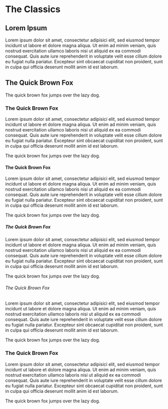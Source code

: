 The Classics
============

Lorem Ipsum
-----------

Lorem ipsum dolor sit amet, consectetur adipisici elit, sed eiusmod tempor incidunt ut labore 
et dolore magna aliqua. Ut enim ad minim veniam, quis nostrud exercitation ullamco laboris nisi
ut aliquid ex ea commodi consequat. Quis aute iure reprehenderit in voluptate velit esse cillum
dolore eu fugiat nulla pariatur. Excepteur sint obcaecat cupiditat non proident, sunt in culpa
qui officia deserunt mollit anim id est laborum.

The Quick Brown Fox
-------------------

The quick brown fox jumps over the lazy dog.

### The Quick Brown Fox
Lorem ipsum dolor sit amet, consectetur adipisici elit, sed eiusmod tempor incidunt ut labore 
et dolore magna aliqua. Ut enim ad minim veniam, quis nostrud exercitation ullamco laboris nisi
ut aliquid ex ea commodi consequat. Quis aute iure reprehenderit in voluptate velit esse cillum
dolore eu fugiat nulla pariatur. Excepteur sint obcaecat cupiditat non proident, sunt in culpa
qui officia deserunt mollit anim id est laborum.

The quick brown fox jumps over the lazy dog.

#### The Quick Brown Fox
Lorem ipsum dolor sit amet, consectetur adipisici elit, sed eiusmod tempor incidunt ut labore 
et dolore magna aliqua. Ut enim ad minim veniam, quis nostrud exercitation ullamco laboris nisi
ut aliquid ex ea commodi consequat. Quis aute iure reprehenderit in voluptate velit esse cillum
dolore eu fugiat nulla pariatur. Excepteur sint obcaecat cupiditat non proident, sunt in culpa
qui officia deserunt mollit anim id est laborum.

The quick brown fox jumps over the lazy dog.

##### The Quick Brown Fox
Lorem ipsum dolor sit amet, consectetur adipisici elit, sed eiusmod tempor incidunt ut labore 
et dolore magna aliqua. Ut enim ad minim veniam, quis nostrud exercitation ullamco laboris nisi
ut aliquid ex ea commodi consequat. Quis aute iure reprehenderit in voluptate velit esse cillum
dolore eu fugiat nulla pariatur. Excepteur sint obcaecat cupiditat non proident, sunt in culpa
qui officia deserunt mollit anim id est laborum.

The quick brown fox jumps over the lazy dog.

###### The Quick Brown Fox
Lorem ipsum dolor sit amet, consectetur adipisici elit, sed eiusmod tempor incidunt ut labore 
et dolore magna aliqua. Ut enim ad minim veniam, quis nostrud exercitation ullamco laboris nisi
ut aliquid ex ea commodi consequat. Quis aute iure reprehenderit in voluptate velit esse cillum
dolore eu fugiat nulla pariatur. Excepteur sint obcaecat cupiditat non proident, sunt in culpa
qui officia deserunt mollit anim id est laborum.

The quick brown fox jumps over the lazy dog.

### The Quick Brown Fox
Lorem ipsum dolor sit amet, consectetur adipisici elit, sed eiusmod tempor incidunt ut labore 
et dolore magna aliqua. Ut enim ad minim veniam, quis nostrud exercitation ullamco laboris nisi
ut aliquid ex ea commodi consequat. Quis aute iure reprehenderit in voluptate velit esse cillum
dolore eu fugiat nulla pariatur. Excepteur sint obcaecat cupiditat non proident, sunt in culpa
qui officia deserunt mollit anim id est laborum.

The quick brown fox jumps over the lazy dog.